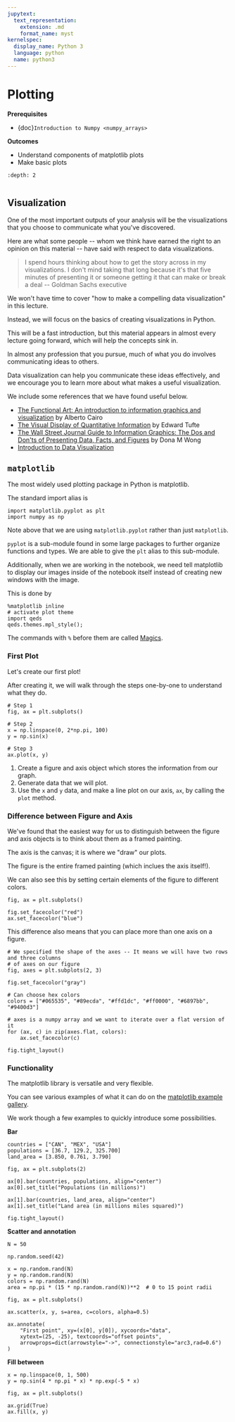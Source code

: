 ```yaml
---
jupytext:
  text_representation:
    extension: .md
    format_name: myst
kernelspec:
  display_name: Python 3
  language: python
  name: python3
---
```


# Plotting

**Prerequisites**

- {doc}`Introduction to Numpy <numpy_arrays>`

**Outcomes**

- Understand components of matplotlib plots
- Make basic plots

```{contents} Outline
:depth: 2
```

```{literalinclude} _static/colab_light.raw
```

## Visualization

One of the most important outputs of your analysis will be the visualizations that you choose to
communicate what you've discovered.

Here are what some people -- whom we think have earned the right to an opinion on this
material -- have said with respect to data visualizations.

> I spend hours thinking about how to get the story across in my visualizations. I don't mind taking that long because it's that five minutes of presenting it or someone getting it that can make or break a deal -- Goldman Sachs executive





We won't have time to cover "how to make a compelling data visualization" in this lecture.

Instead, we will focus on the basics of creating visualizations in Python.

This will be a fast introduction, but this material appears in almost every
lecture going forward, which will help the concepts sink in.

In almost any profession that you pursue, much of what you do involves communicating ideas to others.

Data visualization can help you communicate these ideas effectively, and we encourage you to learn
more about what makes a useful visualization.

We include some references that we have found useful below.

* [The Functional Art: An introduction to information graphics and visualization](https://www.amazon.com/The-Functional-Art-introduction-visualization/dp/0321834739/) by Alberto Cairo
* [The Visual Display of Quantitative Information](https://www.amazon.com/Visual-Display-Quantitative-Information/dp/1930824130) by Edward Tufte
* [The Wall Street Journal Guide to Information Graphics: The Dos and Don'ts of Presenting Data, Facts, and Figures](https://www.amazon.com/Street-Journal-Guide-Information-Graphics/dp/0393347281) by Dona M Wong
* [Introduction to Data Visualization](http://paldhous.github.io/ucb/2016/dataviz/index.html)

## `matplotlib`

The most widely used plotting package in Python is matplotlib.

The standard import alias is

```{code-cell} python
import matplotlib.pyplot as plt
import numpy as np
```

Note above that we are using `matplotlib.pyplot` rather than just `matplotlib`.

`pyplot` is a sub-module found in some large packages to further organize functions and types. We are able to give the `plt` alias to this sub-module.

Additionally, when we are working in the notebook, we need tell matplotlib to display our images
inside of the notebook itself instead of creating new windows with the image.

This is done by

```{code-cell} python
%matplotlib inline
# activate plot theme
import qeds
qeds.themes.mpl_style();
```

The commands with `%` before them are called [Magics](https://ipython.readthedocs.io/en/stable/interactive/magics.html).

### First Plot

Let's create our first plot!

After creating it, we will walk through the steps one-by-one to understand what they do.

```{code-cell} python
# Step 1
fig, ax = plt.subplots()

# Step 2
x = np.linspace(0, 2*np.pi, 100)
y = np.sin(x)

# Step 3
ax.plot(x, y)
```

1. Create a figure and axis object which stores the information from our graph.
1. Generate data that we will plot.
1. Use the `x` and `y` data, and make a line plot on our axis, `ax`, by calling the `plot` method.

### Difference between Figure and Axis

We've found that the easiest way for us to distinguish between the figure and axis objects is to
think about them as a framed painting.

The axis is the canvas; it is where we "draw" our plots.

The figure is the entire framed painting (which inclues the axis itself!).

We can also see this by setting certain elements of the figure to different colors.

```{code-cell} python
fig, ax = plt.subplots()

fig.set_facecolor("red")
ax.set_facecolor("blue")
```

This difference also means that you can place more than one axis on a figure.

```{code-cell} python
# We specified the shape of the axes -- It means we will have two rows and three columns
# of axes on our figure
fig, axes = plt.subplots(2, 3)

fig.set_facecolor("gray")

# Can choose hex colors
colors = ["#065535", "#89ecda", "#ffd1dc", "#ff0000", "#6897bb", "#9400d3"]

# axes is a numpy array and we want to iterate over a flat version of it
for (ax, c) in zip(axes.flat, colors):
    ax.set_facecolor(c)

fig.tight_layout()
```

### Functionality

The matplotlib library is versatile and very flexible.

You can see various examples of what it can do on the
[matplotlib example gallery](https://matplotlib.org/gallery.html).

We work though a few examples to quickly introduce some possibilities.

**Bar**

```{code-cell} python
countries = ["CAN", "MEX", "USA"]
populations = [36.7, 129.2, 325.700]
land_area = [3.850, 0.761, 3.790]

fig, ax = plt.subplots(2)

ax[0].bar(countries, populations, align="center")
ax[0].set_title("Populations (in millions)")

ax[1].bar(countries, land_area, align="center")
ax[1].set_title("Land area (in millions miles squared)")

fig.tight_layout()
```

**Scatter and annotation**

```{code-cell} python
N = 50

np.random.seed(42)

x = np.random.rand(N)
y = np.random.rand(N)
colors = np.random.rand(N)
area = np.pi * (15 * np.random.rand(N))**2  # 0 to 15 point radii

fig, ax = plt.subplots()

ax.scatter(x, y, s=area, c=colors, alpha=0.5)

ax.annotate(
    "First point", xy=(x[0], y[0]), xycoords="data",
    xytext=(25, -25), textcoords="offset points",
    arrowprops=dict(arrowstyle="->", connectionstyle="arc3,rad=0.6")
)
```

**Fill between**

```{code-cell} python
x = np.linspace(0, 1, 500)
y = np.sin(4 * np.pi * x) * np.exp(-5 * x)

fig, ax = plt.subplots()

ax.grid(True)
ax.fill(x, y)
```

